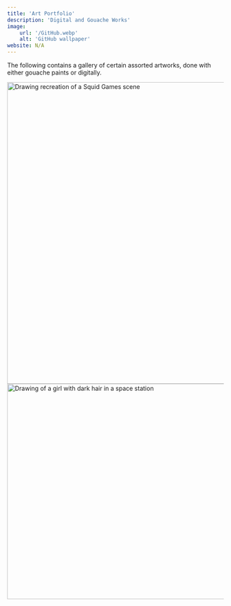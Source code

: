 ```yaml
---
title: 'Art Portfolio'
description: 'Digital and Gouache Works'
image:
    url: '/GitHub.webp'
    alt: 'GitHub wallpaper'
website: N/A
---
```


The following contains a gallery of certain assorted artworks, done with either gouache paints or digitally.

<img src="/github1.png" alt="Drawing recreation of a Squid Games scene" style="width:700px;height:700px;">

<img src="/github1.png" alt="Drawing of a girl with dark hair in a space station" style="width:700px;height:500px;">
